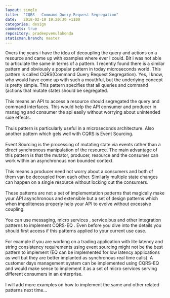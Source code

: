```yaml
---
layout: single
title:  "CQRS - Command Query Request Segregation"
date:   2018-02-10 19:20:30 +1100
categories: design
comments: true
repository: pradeepvemulakonda
staticman.branch: master
---
```

<div dir="ltr" style="text-align: left;" trbidi="on">
Overs the years i have the idea of decoupling the query and actions on a resource and came up with examples where ever I could. Bit i was not able to articulate the same in terms of a pattern. I recently found there is a similar pattern and obviously a popular pattern in today microseconds world. This pattern is called CQRS(Command Query Request Segregation). Yes, I know, who would have come up with such a mouthful, but the underlying concept is pretty simple. This pattern specifies that all queries and command (actions that mutate state) should be segregated.<br />
<br />
This means an API to access a resource should segregated the query and command interfaces. This would help the API consumer and producer in managing and consumer the api easily without worrying about unintended side effects.<br />
<br />
Thuis pattern is particularly useful in a microseconds architecture. Also another pattern which gels well with CQRS is Event Sourcing.<br />
<br />
Event Sourcing is the processing of mutating state via events rather than a direct synchronous manipulation of the resource. The main advantage of this pattern is that the mutator, producer, resource and the consumer can work within an asynchronous non bounded context.<br />
<br />
This means a producer need not worry about a consumers and both of them van be decoupled from each other. Similarly multiple state changes can happen on a single resource without locking out the consumers.<br />
<br />
These patterns are not a set of implementation patterns that magically make your API asynchronous and extensible but a set of design patterns which when impoliteness properly help your API to evolve without excessive coupling.<br />
<br />
You can use messaging, micro services , service bus and other integration patterns to implement CQRS-EQ . Even before you dive into the details you should first access if this patterns applied to your current use case.<br />
<br />
For example if you are working on a trading application with lite latency and string consistency requirements using event sourcing might not be the best pattern to implement (EQ can be implemented for low latency applications as well but they are better implanted as synchronous real time calls). A customer days management system can be implemented using CQRS-EQ and would make sense to implement it as a set of micro services serving different consumers in an enterprise.<br />
<br />
I will add more examples on how to implement the same and other related patterns next time...</div>
